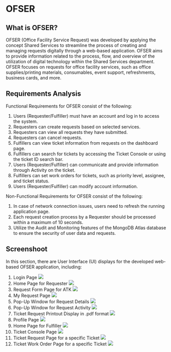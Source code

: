 # OFSER
## What is OFSER?
OFSER (Office Facility Service Request) was developed by applying the concept Shared Services to streamline the process of creating and managing requests digitally through a web-based application. OFSER aims to provide information related to the process, flow, and overview of the utilization of digital technology within the Shared Services department. OFSER focuses on requests for office facility services, such as office supplies/printing materials, consumables, event support, refreshments, business cards, and more.

## Requirements Analysis
Functional Requirements for OFSER consist of the following:

1. Users (Requester/Fulfiller) must have an account and log in to access the system.
2. Requesters can create requests based on selected services.
3. Requesters can view all requests they have submitted.
4. Requesters can cancel requests.
5. Fulfillers can view ticket information from requests on the dashboard page.
6. Fulfillers can search for tickets by accessing the Ticket Console or using the ticket ID search bar.
7. Users (Requester/Fulfiller) can communicate and provide information through Activity on the ticket.
8. Fulfillers can set work orders for tickets, such as priority level, assignee, and ticket status.
9. Users (Requester/Fulfiller) can modify account information.

Non-Functional Requirements for OFSER consist of the following:

1. In case of network connection issues, users need to refresh the running application page.
2. Each request creation process by a Requester should be processed within a maximum of 10 seconds.
3. Utilize the Audit and Monitoring features of the MongoDB Atlas database to ensure the security of user data and requests.

## Screenshoot
In this section, there are User Interface (UI) displays for the developed web-based OFSER application, including:

1. Login Page  <img src="/ss/login.png">
2. Home Page for Requester  <img src="/ss/home-req.png">
3. Request Form Page for ATK  <img src="/ss/request.png">
4. My Request Page  <img src="/ss/my-request.png">
5. Pop-Up Window for Request Details  <img src="/ss/req-detail-1.png">
6. Pop-Up Window for Request Activity  <img src="/ss/req-detail-2.png">
7. Ticket Request Printout Display in .pdf format  <img src="/ss/pdf-ticket.png">
8. Profile Page  <img src="/ss/my-profile.png">
9. Home Page for Fulfiller  <img src="/ss/home-ful.png">
10. Ticket Console Page  <img src="/ss/ticket-console.png">
11. Ticket Request Page for a specific Ticket  <img src="/ss/ticket-request.png">
12. Ticket Work Order Page for a specific Ticket  <img src="/ss/ticket-workorder.png">

